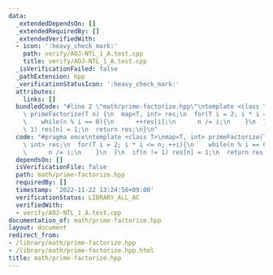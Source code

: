 ```yaml
---
data:
  _extendedDependsOn: []
  _extendedRequiredBy: []
  _extendedVerifiedWith:
  - icon: ':heavy_check_mark:'
    path: verify/AOJ-NTL_1_A.test.cpp
    title: verify/AOJ-NTL_1_A.test.cpp
  _isVerificationFailed: false
  _pathExtension: hpp
  _verificationStatusIcon: ':heavy_check_mark:'
  attributes:
    links: []
  bundledCode: "#line 2 \"math/prime-factorize.hpp\"\ntemplate <class T>\nmap<T, int>\
    \ primeFactorize(T n) {\n  map<T, int> res;\n  for(T i = 2; i * i <= n; ++i){\n\
    \    while(n % i == 0){\n      ++res[i];\n      n /= i;\n    }\n  }\n  if(n !=\
    \ 1) res[n] = 1;\n  return res;\n}\n"
  code: "#pragma once\ntemplate <class T>\nmap<T, int> primeFactorize(T n) {\n  map<T,\
    \ int> res;\n  for(T i = 2; i * i <= n; ++i){\n    while(n % i == 0){\n      ++res[i];\n\
    \      n /= i;\n    }\n  }\n  if(n != 1) res[n] = 1;\n  return res;\n}\n"
  dependsOn: []
  isVerificationFile: false
  path: math/prime-factorize.hpp
  requiredBy: []
  timestamp: '2022-11-22 13:24:56+09:00'
  verificationStatus: LIBRARY_ALL_AC
  verifiedWith:
  - verify/AOJ-NTL_1_A.test.cpp
documentation_of: math/prime-factorize.hpp
layout: document
redirect_from:
- /library/math/prime-factorize.hpp
- /library/math/prime-factorize.hpp.html
title: math/prime-factorize.hpp
---
```

